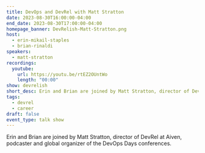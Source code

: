 ```yaml
---
title: DevOps and DevRel with Matt Stratton
date: 2023-08-30T16:00:00-04:00
end_date: 2023-08-30T17:00:00-04:00
homepage_banner: DevRelish-Matt-Stratton.png
host: 
  - erin-mikail-staples
  - brian-rinaldi
speakers:
  - matt-stratton
recordings:
  youtube:
    url: https://youtu.be/rtEZ2OUntWo
    length: "00:00"
show: devrelish
short_desc: Erin and Brian are joined by Matt Stratton, director of DevRel at Aiven, podcaster and global organizer of the DevOps Days conferences.
tags:
  - devrel
  - career
draft: false
event_type: talk show
---
```


Erin and Brian are joined by Matt Stratton, director of DevRel at Aiven, podcaster and global organizer of the DevOps Days conferences.